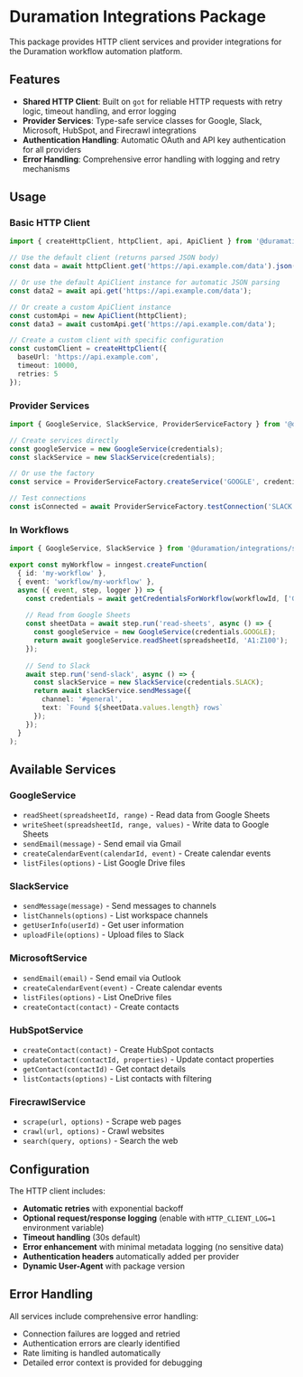 # Duramation Integrations Package

This package provides HTTP client services and provider integrations for the Duramation workflow automation platform.

## Features

- **Shared HTTP Client**: Built on `got` for reliable HTTP requests with retry logic, timeout handling, and error logging
- **Provider Services**: Type-safe service classes for Google, Slack, Microsoft, HubSpot, and Firecrawl integrations
- **Authentication Handling**: Automatic OAuth and API key authentication for all providers
- **Error Handling**: Comprehensive error handling with logging and retry mechanisms

## Usage

### Basic HTTP Client

```typescript
import { createHttpClient, httpClient, api, ApiClient } from '@duramation/integrations/server';

// Use the default client (returns parsed JSON body)
const data = await httpClient.get('https://api.example.com/data').json();

// Or use the default ApiClient instance for automatic JSON parsing
const data2 = await api.get('https://api.example.com/data');

// Or create a custom ApiClient instance
const customApi = new ApiClient(httpClient);
const data3 = await customApi.get('https://api.example.com/data');

// Create a custom client with specific configuration
const customClient = createHttpClient({
  baseUrl: 'https://api.example.com',
  timeout: 10000,
  retries: 5
});
```

### Provider Services

```typescript
import { GoogleService, SlackService, ProviderServiceFactory } from '@duramation/integrations/server';

// Create services directly
const googleService = new GoogleService(credentials);
const slackService = new SlackService(credentials);

// Or use the factory
const service = ProviderServiceFactory.createService('GOOGLE', credentials);

// Test connections
const isConnected = await ProviderServiceFactory.testConnection('SLACK', credentials);
```

### In Workflows

```typescript
import { GoogleService, SlackService } from '@duramation/integrations/server';

export const myWorkflow = inngest.createFunction(
  { id: 'my-workflow' },
  { event: 'workflow/my-workflow' },
  async ({ event, step, logger }) => {
    const credentials = await getCredentialsForWorkflow(workflowId, ['GOOGLE', 'SLACK']);
    
    // Read from Google Sheets
    const sheetData = await step.run('read-sheets', async () => {
      const googleService = new GoogleService(credentials.GOOGLE);
      return await googleService.readSheet(spreadsheetId, 'A1:Z100');
    });
    
    // Send to Slack
    await step.run('send-slack', async () => {
      const slackService = new SlackService(credentials.SLACK);
      return await slackService.sendMessage({
        channel: '#general',
        text: `Found ${sheetData.values.length} rows`
      });
    });
  }
);
```

## Available Services

### GoogleService
- `readSheet(spreadsheetId, range)` - Read data from Google Sheets
- `writeSheet(spreadsheetId, range, values)` - Write data to Google Sheets
- `sendEmail(message)` - Send email via Gmail
- `createCalendarEvent(calendarId, event)` - Create calendar events
- `listFiles(options)` - List Google Drive files

### SlackService
- `sendMessage(message)` - Send messages to channels
- `listChannels(options)` - List workspace channels
- `getUserInfo(userId)` - Get user information
- `uploadFile(options)` - Upload files to Slack

### MicrosoftService
- `sendEmail(email)` - Send email via Outlook
- `createCalendarEvent(event)` - Create calendar events
- `listFiles(options)` - List OneDrive files
- `createContact(contact)` - Create contacts

### HubSpotService
- `createContact(contact)` - Create HubSpot contacts
- `updateContact(contactId, properties)` - Update contact properties
- `getContact(contactId)` - Get contact details
- `listContacts(options)` - List contacts with filtering

### FirecrawlService
- `scrape(url, options)` - Scrape web pages
- `crawl(url, options)` - Crawl websites
- `search(query, options)` - Search the web

## Configuration

The HTTP client includes:
- **Automatic retries** with exponential backoff
- **Optional request/response logging** (enable with `HTTP_CLIENT_LOG=1` environment variable)
- **Timeout handling** (30s default)
- **Error enhancement** with minimal metadata logging (no sensitive data)
- **Authentication headers** automatically added per provider
- **Dynamic User-Agent** with package version

## Error Handling

All services include comprehensive error handling:
- Connection failures are logged and retried
- Authentication errors are clearly identified
- Rate limiting is handled automatically
- Detailed error context is provided for debugging